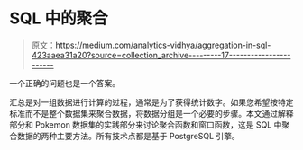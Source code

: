# SQL 中的聚合

> 原文：<https://medium.com/analytics-vidhya/aggregation-in-sql-423aaea31a20?source=collection_archive---------17----------------------->

一个正确的问题也是一个答案。

汇总是对一组数据进行计算的过程，通常是为了获得统计数字。如果您希望按特定标准而不是整个数据集来聚合数据，将数据分组是一个必要的步骤。本文通过解释部分和 Pokemon 数据集的实践部分来讨论聚合函数和窗口函数，这是 SQL 中聚合数据的两种主要方法。所有技术点都是基于 PostgreSQL 引擎。